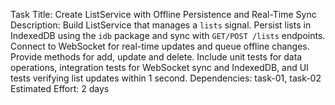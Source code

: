 Task Title: Create ListService with Offline Persistence and Real-Time Sync
Description: Build ListService that manages a `lists` signal. Persist lists in IndexedDB using the `idb` package and sync with `GET/POST /lists` endpoints. Connect to WebSocket for real-time updates and queue offline changes. Provide methods for add, update and delete. Include unit tests for data operations, integration tests for WebSocket sync and IndexedDB, and UI tests verifying list updates within 1 second.
Dependencies: task-01, task-02
Estimated Effort: 2 days
